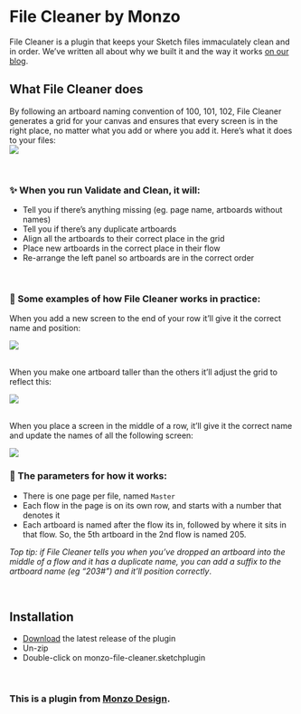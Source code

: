 # File Cleaner by Monzo

File Cleaner is a plugin that keeps your Sketch files immaculately clean and in order. We’ve written all about why we built it and the way it works [on our blog](https://monzo.com/blog/2018/12/11/design-files-system/). 

## What File Cleaner does
By following an artboard naming convention of 100, 101, 102, File Cleaner generates a grid for your canvas and ensures that every screen is in the right place, no matter what you add or where you add it. Here’s what it does to your files:<br>
<img src="/docs/assets/github-off-on.gif" width=“800px”>

<br>

### ✨ When you run Validate and Clean, it will:
* Tell you if there’s anything missing (eg. page name, artboards without names)
* Tell you if there’s any duplicate artboards
* Align all the artboards to their correct place in the grid
* Place new artboards in the correct place in their flow
* Re-arrange the left panel so artboards are in the correct order

<br>

### 👀 Some examples of how File Cleaner works in practice:
When you add a new screen to the end of your row it’ll give it the correct name and position:

<img src="/docs/assets/github-example-1.gif" width=“600px”><br><br>

When you make one artboard taller than the others it’ll adjust the grid to reflect this:

<img src="/docs/assets/github-example-2.gif" width=“600px”><br><br>

When you place a screen in the middle of a row, it’ll give it the correct name and update the names of all the following screen:

<img src="/docs/assets/github-example-3.gif" width=“600px”>

<br>

### 📄 The parameters for how it works:
* There is one page per file, named `Master`
* Each flow in the page is on its own row, and starts with a number that denotes it
* Each artboard is named after the flow its in, followed by where it sits in that flow. So, the 5th artboard in the 2nd flow is named 205.

*Top tip: if File Cleaner tells you when you’ve dropped an artboard into the middle of a flow and it has a duplicate name, you can add a suffix to the artboard name (eg “203#”) and it’ll position correctly*.

<br>

## Installation

* [Download](https://github.com/monzo/file-cleaner/releases/latest) the latest release of the plugin
* Un-zip
* Double-click on monzo-file-cleaner.sketchplugin

<br>

### This is a plugin from [Monzo Design](http://monzo.com/design).
